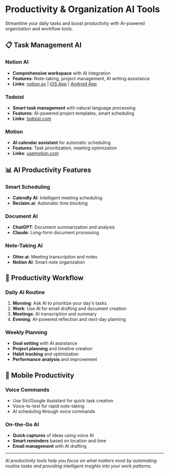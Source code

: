 # Productivity & Organization AI Tools

Streamline your daily tasks and boost productivity with AI-powered organization and workflow tools.

## 📋 Task Management AI

### **Notion AI**
- **Comprehensive workspace** with AI integration
- **Features**: Note-taking, project management, AI writing assistance
- **Links**: [notion.so](https://notion.so) | [iOS App](https://apps.apple.com/app/notion/id1232780281) | [Android App](https://play.google.com/store/apps/details?id=notion.id)

### **Todoist**
- **Smart task management** with natural language processing
- **Features**: AI-powered project templates, smart scheduling
- **Links**: [todoist.com](https://todoist.com)

### **Motion**
- **AI calendar assistant** for automatic scheduling
- **Features**: Task prioritization, meeting optimization
- **Links**: [usemotion.com](https://usemotion.com)

## 📊 AI Productivity Features

### **Smart Scheduling**
- **Calendly AI**: Intelligent meeting scheduling
- **Reclaim.ai**: Automatic time blocking

### **Document AI**
- **ChatGPT**: Document summarization and analysis
- **Claude**: Long-form document processing

### **Note-Taking AI**
- **Otter.ai**: Meeting transcription and notes
- **Notion AI**: Smart note organization

## 🚀 Productivity Workflow

### **Daily AI Routine**
1. **Morning**: Ask AI to prioritize your day's tasks
2. **Work**: Use AI for email drafting and document creation
3. **Meetings**: AI transcription and summary
4. **Evening**: AI-powered reflection and next-day planning

### **Weekly Planning**
- **Goal setting** with AI assistance
- **Project planning** and timeline creation
- **Habit tracking** and optimization
- **Performance analysis** and improvement

## 📱 Mobile Productivity

### **Voice Commands**
- Use Siri/Google Assistant for quick task creation
- Voice-to-text for rapid note-taking
- AI scheduling through voice commands

### **On-the-Go AI**
- **Quick captures** of ideas using voice AI
- **Smart reminders** based on location and time
- **Email management** with AI drafting

---

*AI productivity tools help you focus on what matters most by automating routine tasks and providing intelligent insights into your work patterns.*